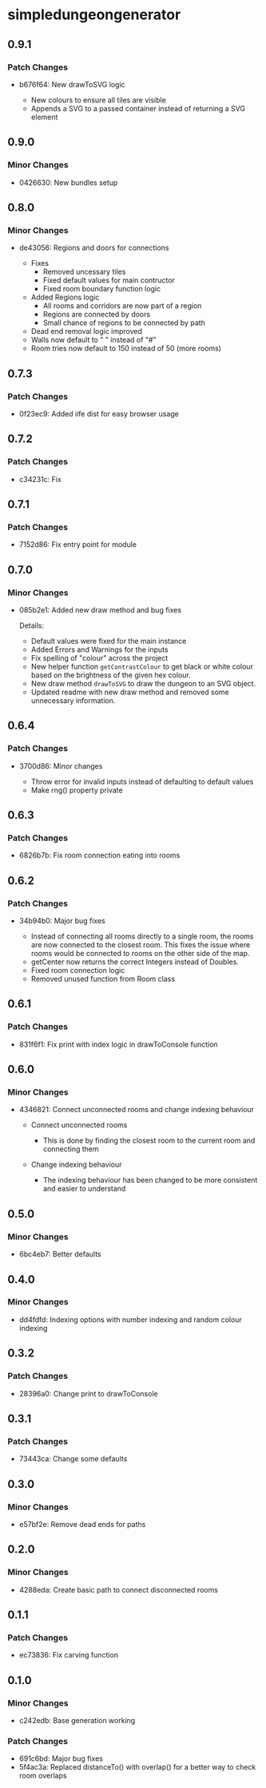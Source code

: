 # simpledungeongenerator

## 0.9.1

### Patch Changes

- b676f64: New drawToSVG logic

  - New colours to ensure all tiles are visible
  - Appends a SVG to a passed container instead of returning a SVG element

## 0.9.0

### Minor Changes

- 0426630: New bundles setup

## 0.8.0

### Minor Changes

- de43056: Regions and doors for connections

  - Fixes
    - Removed uncessary tiles
    - Fixed default values for main contructor
    - Fixed room boundary function logic
  - Added Regions logic
    - All rooms and corridors are now part of a region
    - Regions are connected by doors
    - Small chance of regions to be connected by path
  - Dead end removal logic improved
  - Walls now default to " " instead of "#"
  - Room tries now default to 150 instead of 50 (more rooms)

## 0.7.3

### Patch Changes

- 0f23ec9: Added iife dist for easy browser usage

## 0.7.2

### Patch Changes

- c34231c: Fix

## 0.7.1

### Patch Changes

- 7152d86: Fix entry point for module

## 0.7.0

### Minor Changes

- 085b2e1: Added new draw method and bug fixes

  Details:

  - Default values were fixed for the main instance
  - Added Errors and Warnings for the inputs
  - Fix spelling of "colour" across the project
  - New helper function `getContrastColour` to get black or white colour based on the brightness of the given hex colour.
  - New draw method `drawToSVG` to draw the dungeon to an SVG object.
  - Updated readme with new draw method and removed some unnecessary information.

## 0.6.4

### Patch Changes

- 3700d86: Minor changes

  - Throw error for invalid inputs instead of defaulting to default values
  - Make rng() property private

## 0.6.3

### Patch Changes

- 6826b7b: Fix room connection eating into rooms

## 0.6.2

### Patch Changes

- 34b94b0: Major bug fixes

  - Instead of connecting all rooms directly to a single room, the rooms are now connected to the closest room. This fixes the issue where rooms would be connected to rooms on the other side of the map.
  - getCenter now returns the correct Integers instead of Doubles.
  - Fixed room connection logic
  - Removed unused function from Room class

## 0.6.1

### Patch Changes

- 831f6f1: Fix print with index logic in drawToConsole function

## 0.6.0

### Minor Changes

- 4346821: Connect unconnected rooms and change indexing behaviour

  - Connect unconnected rooms

    - This is done by finding the closest room to the current room and connecting them

  - Change indexing behaviour
    - The indexing behaviour has been changed to be more consistent and easier to understand

## 0.5.0

### Minor Changes

- 6bc4eb7: Better defaults

## 0.4.0

### Minor Changes

- dd4fdfd: Indexing options with number indexing and random colour indexing

## 0.3.2

### Patch Changes

- 28396a0: Change print to drawToConsole

## 0.3.1

### Patch Changes

- 73443ca: Change some defaults

## 0.3.0

### Minor Changes

- e57bf2e: Remove dead ends for paths

## 0.2.0

### Minor Changes

- 4288eda: Create basic path to connect disconnected rooms

## 0.1.1

### Patch Changes

- ec73836: Fix carving function

## 0.1.0

### Minor Changes

- c242edb: Base generation working

### Patch Changes

- 691c6bd: Major bug fixes
- 5f4ac3a: Replaced distanceTo() with overlap() for a better way to check room overlaps
